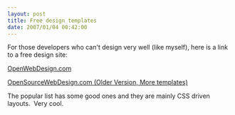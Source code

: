 ```yaml
---
layout: post
title: Free design templates
date: 2007/01/04 00:42:00
---
```



For those developers who can't design very well (like myself), here is a link to a free design site:

[OpenWebDesign.com](http://www.openwebdesign.org/)

[OpenSourceWebDesign.com (Older Version, More templates)  
](http://www.oswd.org/)

The popular list has some good ones and they are mainly CSS driven layouts.  Very cool.